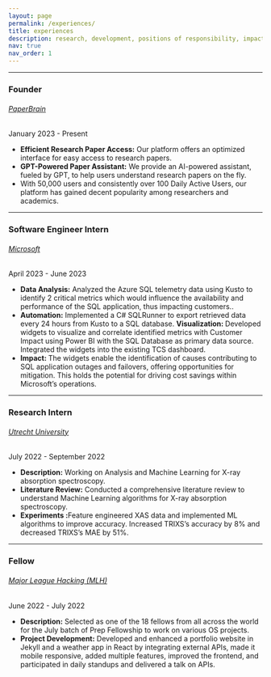 ```yaml
---
layout: page
permalink: /experiences/
title: experiences
description: research, development, positions of responsibility, impact .
nav: true
nav_order: 1
---
```


<hr>
<div class="projects">
    <div class="container">
        <h3>Founder</h3>
        <h6><a href="https://paperbrainv2.vercel.app/">PaperBrain</a></h6>
        <p>January 2023 - Present</p>
        <ul>
        <li><b>Efficient Research Paper Access:</b> Our platform offers an optimized interface for easy access to research papers.</li>
        <li><b>GPT-Powered Paper Assistant:</b> We provide an AI-powered assistant, fueled by GPT, to help users understand research papers on the fly.</li>
        <li>With 50,000 users and consistently over 100 Daily Active Users, our platform has gained decent popularity among researchers and academics.</li>
        </ul>
    </div>
    <hr>
    <div class="container">
        <h3>Software Engineer Intern</h3>
        <h6><a href="https://www.microsoft.com/en-in/">Microsoft </a></h6>
        <p>April 2023 - June 2023</p>
        <ul>
            <li><b>Data Analysis:</b> Analyzed the Azure SQL telemetry data using Kusto to identify 2 critical metrics which would influence the availability and performance of the SQL application, thus impacting customers..</li>
            <li><b>Automation:</b> Implemented a C# SQLRunner to export retrieved data every 24 hours from Kusto to a SQL database.
            <li?><b>Visualization: </b>Developed widgets to visualize and correlate identified metrics with Customer Impact using Power BI with the SQL Database as primary data source. Integrated the widgets into the existing TCS dashboard.</li>
            <li><b>Impact: </b>The widgets enable the identification of causes contributing to SQL application outages and failovers, offering opportunities for mitigation. This holds the potential for driving cost savings within Microsoft’s operations.</li>
        </ul>
    </div>
    <hr>
    <div class="container">
        <h3>Research Intern</h3>
        <h6><a href="https://www.uu.nl/en">Utrecht University</a></h6>
        <p>July 2022 - September 2022</p>
        <ul>
            <li><b>Description:</b> Working on Analysis and Machine Learning for X-ray absorption spectroscopy.</li>
            <li><b>Literature Review:</b> Conducted a comprehensive literature review to understand Machine Learning algorithms for X-ray absorption spectroscopy.</li>
            <li><b>Experiments :</b>Feature engineered XAS data and implemented ML algorithms to improve accuracy. Increased TRIXS’s accuracy by 8% and decreased TRIXS’s MAE by 51%.</li>
        </ul>
    </div>
    <hr>
    <div class="container">
        <h3>Fellow</h3>
        <h6><a href="https://mlh.io/">Major League Hacking (MLH)</a></h6>
        <p>June 2022 - July 2022</p>
        <ul>
            <li><b>Description:</b> Selected as one of the 18 fellows from all across the world for the July batch of Prep Fellowship to work on various OS projects.
            <li><b> Project Development:</b> Developed and enhanced a portfolio website in Jekyll and a weather app in React by integrating external APIs, made it mobile responsive, added multiple features, improved the frontend, and participated in daily standups and delivered a talk on APIs.
        </ul>
    </div>